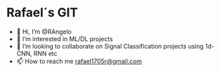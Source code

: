 # Rafael´s GIT
- 👋 Hi, I’m @RAngelo
- 👀 I’m interested in ML/DL projects
- 💞️ I’m looking to collaborate on Signal Classification projects using 1d-CNN, RNN etc
- 📫 How to reach me rafael1705r@gmail.com

<!---
RAngelo/RAngelo is a ✨ special ✨ repository because its `README.md` (this file) appears on your GitHub profile.
You can click the Preview link to take a look at your changes.
--->
